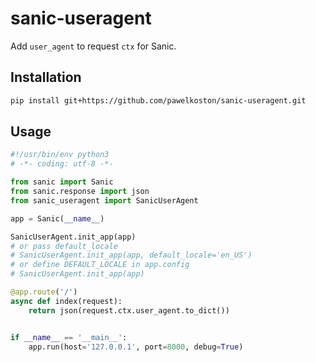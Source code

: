 # sanic-useragent
Add `user_agent` to request `ctx` for Sanic.

## Installation

```bash
pip install git+https://github.com/pawelkoston/sanic-useragent.git
```


## Usage

```python
#!/usr/bin/env python3
# -*- coding: utf-8 -*-

from sanic import Sanic
from sanic.response import json
from sanic_useragent import SanicUserAgent

app = Sanic(__name__)

SanicUserAgent.init_app(app)
# or pass default_locale
# SanicUserAgent.init_app(app, default_locale='en_US')
# or define DEFAULT_LOCALE in app.config
# SanicUserAgent.init_app(app)

@app.route('/')
async def index(request):
    return json(request.ctx.user_agent.to_dict())


if __name__ == '__main__':
    app.run(host='127.0.0.1', port=8000, debug=True)

```
